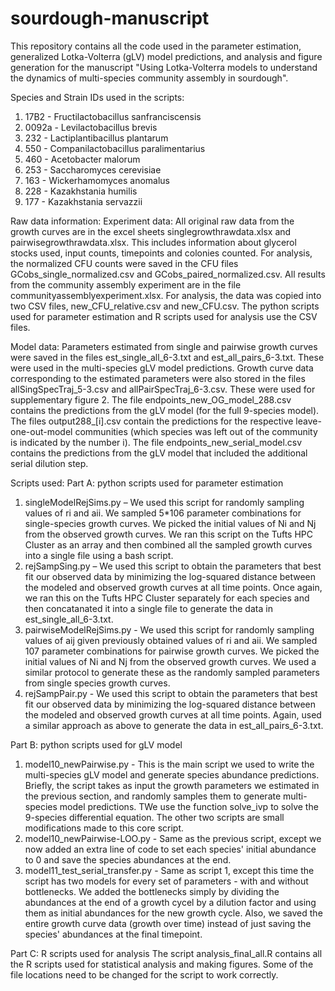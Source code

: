 # sourdough-manuscript
This repository contains all the code used in the parameter estimation, generalized Lotka-Volterra (gLV) model predictions, and analysis and figure generation for the manuscript "Using Lotka-Volterra models to understand the dynamics of multi-species community assembly in sourdough". 

Species and Strain IDs used in the scripts:
1.	17B2 - Fructilactobacillus sanfranciscensis
2.	0092a - Levilactobacillus brevis
3.	232 - Lactiplantibacillus plantarum
4.	550 - Companilactobacillus paralimentarius
5.	460 - Acetobacter malorum
6.	253 - Saccharomyces cerevisiae
7.	163 - Wickerhamomyces anomalus
8.	228 - Kazakhstania humilis
9.	177 - Kazakhstania servazzii

Raw data information:
Experiment data: All original raw data from the growth curves are in the excel sheets singlegrowthrawdata.xlsx and pairwisegrowthrawdata.xlsx. This includes information about glycerol stocks used, input counts, timepoints and colonies counted. For analysis, the normalized CFU counts were saved in the CFU files GCobs_single_normalized.csv and GCobs_paired_normalized.csv. All results from the community assembly experiment are in the file communityassemblyexperiment.xlsx. For analysis, the data was copied into two CSV files, new_CFU_relative.csv and new_CFU.csv. The python scripts used for parameter estimation and R scripts used for analysis use the CSV files.

Model data: Parameters estimated from single and pairwise growth curves were saved in the files est_single_all_6-3.txt and est_all_pairs_6-3.txt. These were used in the multi-species gLV model predictions.
Growth curve data corresponding to the estimated parameters were also stored in the files allSingSpecTraj_5-3.csv and allPairSpecTraj_6-3.csv. These were used for supplementary figure 2. The file endpoints_new_OG_model_288.csv contains the predictions from the gLV model (for the full 9-species model). The files output288_[i].csv contain the predictions for the respective leave-one-out-model communities (which species was left out of the community is indicated by the number i). The file endpoints_new_serial_model.csv contains the predictions from the gLV model that included the additional serial dilution step.

Scripts used:
Part A: python scripts used for parameter estimation
1.	singleModelRejSims.py – We used this script for randomly sampling values of ri and aii. We sampled 5*106 parameter combinations for single-species growth curves. We picked the initial values of Ni and Nj from the observed growth curves. We ran this script on the Tufts HPC Cluster as an array and then combined all the sampled growth curves into a single file using a bash script.
2.	rejSampSing.py – We used this script to obtain the parameters that best fit our observed data by minimizing the log-squared distance between the modeled and observed growth curves at all time points. Once again, we ran this on the Tufts HPC Cluster separately for each species and then concatanated it into a single file to generate the data in est_single_all_6-3.txt. 
3.	pairwiseModelRejSims.py - We used this script for randomly sampling values of aij given previously obtained values of ri and aii. We sampled 107 parameter combinations for pairwise growth curves. We picked the initial values of Ni and Nj from the observed growth curves. We used a similar protocol to generate these as the randomly sampled parameters from single species growth curves.
4.	rejSampPair.py - We used this script to obtain the parameters that best fit our observed data by minimizing the log-squared distance between the modeled and observed growth curves at all time points. Again, used a similar approach as above to generate the data in est_all_pairs_6-3.txt.

Part B: python scripts used for gLV model
1. model10_newPairwise.py - This is the main script we used to write the multi-species gLV model and generate species abundance predictions. Briefly, the script takes as input the growth parameters we estimated in the previous section, and randomly samples them to generate multi-species model predictions. TWe use the function solve_ivp to solve the 9-species differential equation. The other two scripts are small modifications made to this core script.
2. model10_newPairwise-LOO.py - Same as the previous script, except we now added an extra line of code to set each species' initial abundance to 0 and save the species abundances at the end.
3. model11_test_serial_transfer.py - Same as script 1, except this time the script has two models for every set of parameters - with and without bottlenecks. We added the bottlenecks simply by dividing the abundances at the end of a growth cycel by a dilution factor and using them as initial abundances for the new growth cycle. Also, we saved the entire growth curve data (growth over time) instead of just saving the species' abundances at the final timepoint.

Part C: R scripts used for analysis
The script analysis_final_all.R contains all the R scripts used for statistical analysis and making figures. Some of the file locations need to be changed for the script to work correctly.



